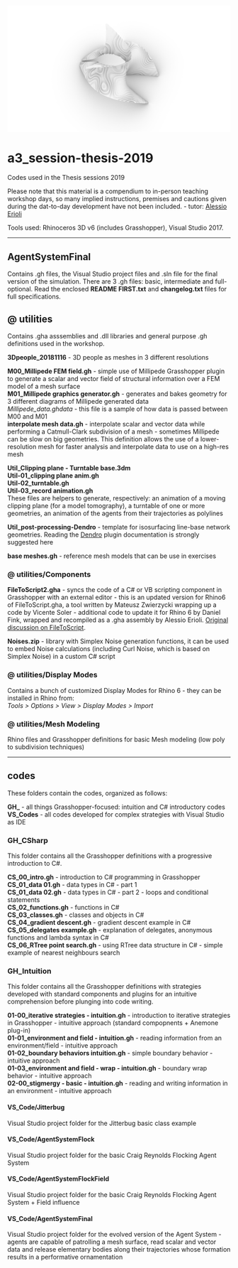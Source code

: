 ![Symmetric Perlin Noise](https://raw.githubusercontent.com/a3-Unibo/a3_session-thesis-2019/master/%40%20media/symmNoise%2001.png)

# a3_session-thesis-2019
Codes used in the Thesis sessions 2019

Please note that this material is a compendium to in-person teaching workshop days, so many implied instructions, premises and cautions given during the dat-to-day development have not been included. - tutor: [Alessio Erioli](https://www.unibo.it/sitoweb/alessio.erioli/)

Tools used: Rhinoceros 3D v6 (includes Grasshopper), Visual Studio 2017.

---

## AgentSystemFinal

Contains .gh files, the Visual Studio project files and .sln file for the final version of the simulation. There are 3 .gh files: basic, intermediate and full-optional. Read the enclosed **README FIRST.txt** and **changelog.txt** files for full specifications.

## @ utilities

Contains .gha asssemblies and .dll libraries and general purpose .gh definitions used in the workshop.

**3Dpeople_20181116** - 3D people as meshes in 3 different resolutions

**M00_Millipede FEM field.gh** - simple use of Millipede Grasshopper plugin to generate a scalar and vector field of structural information over a FEM model of a mesh surface  
**M01_Millipede graphics generator.gh** - generates and bakes geometry for 3 different diagrams of Millipede generated data  
*Millipede_data.ghdata* - this file is a sample of how data is passed between M00 and M01  
**interpolate mesh data.gh** - interpolate scalar and vector data while performing a Catmull-Clark subdivision of a mesh - sometimes Millipede can be slow on big geometries. This definition allows the use of a lower-resolution mesh for faster analysis and interpolate data to use on a high-res mesh

**Util_Clipping plane - Turntable base.3dm**  
**Util-01_clipping plane anim.gh**  
**Util-02_turntable.gh**  
**Util-03_record animation.gh**  
These files are helpers to generate, respectively: an animation of a moving clipping plane (for a model tomography), a turntable of one or more geometries, an animation of the agents from their trajectories as polylines
  
**Util_post-processing-Dendro** - template for isosurfacing line-base network geometries. Reading the [Dendro](https://www.food4rhino.com/app/dendro) plugin documentation is strongly suggested here  
  
**base meshes.gh** - reference mesh models that can be use in exercises  
  
### @ utilities/Components
**FileToScript2.gha** - syncs the code of a C# or VB scripting component in Grasshopper with an external editor - this is an updated version for Rhino6 of FileToScript.gha, a tool written by Mateusz Zwierzycki wrapping up a code by Vicente Soler - additional code to update it for Rhino 6 by Daniel Fink, wrapped and recompiled as a .gha assembly by Alessio Erioli. [Original discussion on FileToScript](https://www.grasshopper3d.com/forum/topics/file-to-script-maths?groupUrl=milkbox&).

**Noises.zip** - library with Simplex Noise generation functions, it can be used to embed Noise calculations (including Curl Noise, which is based on Simplex Noise) in a custom C# script
<br>

### @ utilities/Display Modes
Contains a bunch of customized Display Modes for Rhino 6 - they can be installed in Rhino from:  
_Tools > Options > View > Display Modes > Import_
<br>

### @ utilities/Mesh Modeling
Rhino files and Grasshopper definitions for basic Mesh modeling (low poly to subdivision techniques)

---
## codes

These folders contain the codes, organized as follows:
  
**GH_<something>** - all things Grasshopper-focused: intuition and C# introductory codes  
**VS_Codes** - all codes developed for complex strategies with Visual Studio as IDE  
  
### GH_CSharp
This folder contains all the Grasshopper definitions with a progressive introduction to C#.
  
**CS_00_intro.gh** - introduction to C# programming in Grasshopper  
**CS_01_data 01.gh** - data types in C# - part 1  
**CS_01_data 02.gh** - data types in C# - part 2 - loops and conditional statements  
**CS_02_functions.gh** - functions in C#  
**CS_03_classes.gh** - classes and objects in C#  
**CS_04_gradient descent.gh** - gradient descent example in C#  
**CS_05_delegates example.gh** - explanation of delegates, anonymous functions and lambda syntax in C#  
**CS_06_RTree point search.gh** - using RTree data structure in C# - simple example of nearest neighbours search  
  
  
### GH_Intuition
This folder contains all the Grasshopper definitions with strategies developed with standard components and plugins for an intuitive comprehension before plunging into code writing.
  
**01-00_iterative strategies - intuition.gh** - introduction to iterative strategies in Grasshopper - intuitive approach (standard compopnents + Anemone plug-in)  
**01-01_environment and field - intuition.gh** - reading information from an environment/field - intuitive approach  
**01-02_boundary behaviors intuition.gh** - simple boundary behavior - intuitive approach  
**01-03_environment and field - wrap - intuition.gh** - boundary wrap behavior - intuitive approach  
**02-00_stigmergy - basic - intuition.gh** - reading and writing information in an environment - intuitive approach  

#### VS_Code/Jitterbug
Visual Studio project folder for the Jitterbug basic class example   
  
#### VS_Code/AgentSystemFlock
Visual Studio project folder for the basic Craig Reynolds Flocking Agent System  
  
#### VS_Code/AgentSystemFlockField
Visual Studio project folder for the basic Craig Reynolds Flocking Agent System + Field influence  
  
#### VS_Code/AgentSystemFinal
Visual Studio project folder for the evolved version of the Agent System - agents are capable of patrolling a mesh surface, read scalar and vector data and release elementary bodies along their trajectories whose formation results in a performative ornamentation

